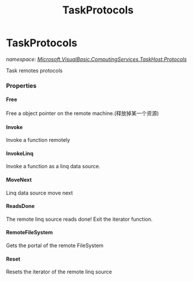 ﻿---
title: TaskProtocols
---

# TaskProtocols
_namespace: [Microsoft.VisualBasic.ComputingServices.TaskHost.Protocols](N-Microsoft.VisualBasic.ComputingServices.TaskHost.Protocols.html)_

Task remotes protocols




### Properties

#### Free
Free a object pointer on the remote machine.(释放掉某一个资源)
#### Invoke
Invoke a function remotely
#### InvokeLinq
Invoke a function as a linq data source.
#### MoveNext
Linq data source move next
#### ReadsDone
The remote linq source reads done! Exit the iterator function.
#### RemoteFileSystem
Gets the portal of the remote FileSystem
#### Reset
Resets the iterator of the remote linq source
